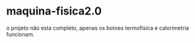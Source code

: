 # maquina-fisica2.0
o projeto não esta completo, apenas os botoes
termofisica e calorimetria funcionam.